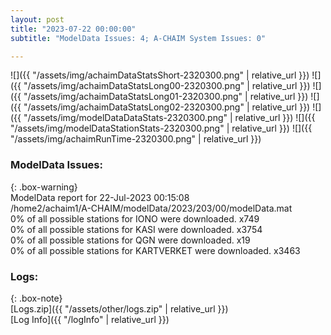```yaml
---
layout: post
title: "2023-07-22 00:00:00"
subtitle: "ModelData Issues: 4; A-CHAIM System Issues: 0"

---
```


![]({{ "/assets/img/achaimDataStatsShort-2320300.png" | relative_url }})
![]({{ "/assets/img/achaimDataStatsLong00-2320300.png" | relative_url }})
![]({{ "/assets/img/achaimDataStatsLong01-2320300.png" | relative_url }})
![]({{ "/assets/img/achaimDataStatsLong02-2320300.png" | relative_url }})
![]({{ "/assets/img/modelDataDataStats-2320300.png" | relative_url }})
![]({{ "/assets/img/modelDataStationStats-2320300.png" | relative_url }})
![]({{ "/assets/img/achaimRunTime-2320300.png" | relative_url }})


### ModelData Issues:  
  
{: .box-warning}  
 ModelData report for 22-Jul-2023 00:15:08   
 /home2/achaim1/A-CHAIM/modelData/2023/203/00/modelData.mat   
 0% of all possible stations for IONO were downloaded. x749   
 0% of all possible stations for KASI were downloaded. x3754   
 0% of all possible stations for QGN were downloaded. x19   
 0% of all possible stations for KARTVERKET were downloaded. x3463   
  


### Logs:  
  
{: .box-note}  
[Logs.zip]({{ "/assets/other/logs.zip" | relative_url }})  
[Log Info]({{ "/logInfo" | relative_url }})  
